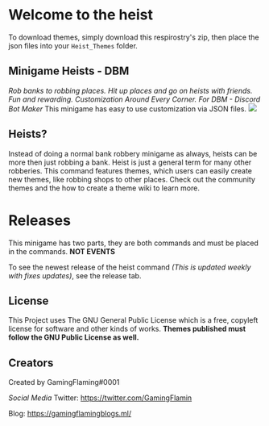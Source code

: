 # Welcome to the heist
To download themes, simply download this respirostry's zip, then place the json files into your `Heist_Themes` folder. 
## Minigame Heists - DBM
*Rob banks to robbing places. Hit up places and go on heists with friends. Fun and rewarding. Customization Around Every Corner. For DBM - Discord Bot Maker*
This minigame has easy to use customization via JSON files. 
![](https://printscreen.party/tHk0C1bM.gif)

## Heists? #
Instead of doing a normal bank robbery minigame as always, heists can be more then just robbing a bank. Heist is just a general term for many other robberies. This command features themes, which users can easily create new themes, like robbing shops to other places. Check out the community themes and the how to create a theme wiki to learn more.

# Releases 
This minigame has two parts, they are both commands and must be placed in the commands. **NOT EVENTS**

To see the newest release of the heist command *(This is updated weekly with fixes updates)*, see the release tab.

## License
This Project uses The GNU General Public License which is a free, copyleft license for
software and other kinds of works.
**Themes published must follow the GNU Public License as well.**
## Creators
Created by GamingFlaming#0001

*Social Media*
Twitter: https://twitter.com/GamingFlamin

Blog: https://gamingflamingblogs.ml/
